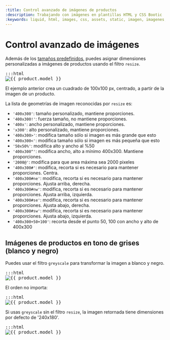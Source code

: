 ```yaml
---
:title: Control avanzado de imágenes de productos
:description: Trabajando con imágenes en plantillas HTML y CSS Bootic
:keywords: liquid, html, images, css, assets, static, imagen, imagenes, upload, fotos, asset_url, productos, thumbnail, medium, small, large, personalizado, grey, imagen, imagenes, producto, product.html, product_item.html
---
```


# Control avanzado de imágenes

Además de los [tamaños predefinidos](/es/themes/product), puedes asignar dimensiones personalizadas a imágenes de productos usando el filtro <code>resize</code>.

<pre>:::html
<img src="{{ image | resize: '100x100#c' }}" alt="{{ product.model }}" />
</pre>

El ejemplo anterior crea un cuadrado de 100x100 px, centrado, a partir de la imagen de un producto.

La lista de geometrías de imagen reconocidas por <code>resize</code> es:

<ul class="tabular">
  <li><span><code>'400x300'</code></span>: tamaño personalizado, mantiene proporciones.</li>
  <li><span><code>'400x300!'</code></span>: fuerza tamaño, no mantiene proporciones.</li>
  <li><span><code>'400x'</code></span>: ancho personalizado, mantiene proporciones.</li>
  <li><span><code>'x300'</code></span>: alto personalizado, mantiene proporciones.</li>
  <li><span><code>'400x300>'</code></span>: modifica tamaño sólo si imagen es más grande que esto</li>
  <li><span><code>'400x300<'</code></span>: modifica tamaño sólo si imagen es más pequeña que esto</li>
  <li><span><code>'50x50%'</code></span>: modifica alto y ancho al %50</li>
  <li><span><code>'400x300^'</code></span>: modifica ancho, alto a mínimo 400x300. Mantiene proporciones.</li>
  <li><span><code>'2000@'</code></span>: modifica para que area máxima sea 2000 pixeles</li>
  <li><span><code>'400x300#'</code></span>: modifica, recorta si es necesario para mantener proporciones. Centra.</li>
  <li><span><code>'400x300#ne'</code></span>: modifica, recorta si es necesario para mantener proporciones. Ajusta arriba, derecha.</li>
  <li><span><code>'400x300#nw'</code></span>: modifica, recorta si es necesario para mantener proporciones. Ajusta arriba, izquierda.</li>
  <li><span><code>'400x300#se'</code></span>: modifica, recorta si es necesario para mantener proporciones. Ajusta abajo, derecha.</li>
  <li><span><code>'400x300#sw'</code></span>: modifica, recorta si es necesario para mantener proporciones. Ajusta abajo, izquierda.</li>
  <li><span><code>'400x300+50+100'</code></span>: recorta desde el punto 50, 100 con ancho y alto de 400x300</li>
</ul>

## Imágenes de productos en tono de grises (blanco y negro)

Puedes usar el filtro <code>greyscale</code> para transformar la imagen a blanco y negro.

<pre>:::html
<img src="{{ image | resize: '100x100#c' | greyscale }}" alt="{{ product.model }}" />
</pre>

El orden no importa:

<pre>:::html
<img src="{{ image | greyscale | resize: '100x100#c' }}" alt="{{ product.model }}" />
</pre>

Si usas <code>greyscale</code> sin el filtro <code>resize</code>, la imagen retornada tiene dimensiones por defecto de '240x180'.

<pre>:::html
<img src="{{ image | greyscale }}" alt="{{ product.model }}" />
</pre>
